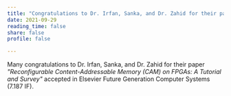 ```yaml
---
title: "Congratulations to Dr. Irfan, Sanka, and Dr. Zahid for their paper accepted"
date: 2021-09-29
reading_time: false
share: false
profile: false

---
```


<!--more-->

Many congratulations to Dr. Irfan, Sanka, and Dr. Zahid for their paper *"Reconfigurable Content-Addressable Memory (CAM) on FPGAs: A Tutorial and Survey"* accepted in Elsevier Future Generation Computer Systems (7.187 IF).